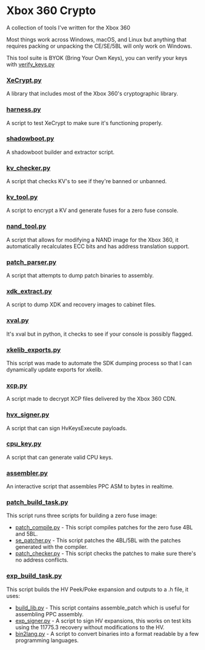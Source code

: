 # Xbox 360 Crypto

A collection of tools I've written for the Xbox 360

Most things work across Windows, macOS, and Linux but anything that requires packing or unpacking the CE/SE/5BL will only work on Windows.

This tool suite is BYOK (Bring Your Own Keys), you can verify your keys with [verify_keys.py](verify_keys.py)

### [XeCrypt.py](XeCrypt.py)
A library that includes most of the Xbox 360's cryptographic library.

### [harness.py](harness.py)
A script to test XeCrypt to make sure it's functioning properly.

### [shadowboot.py](shadowboot.py)
A shadowboot builder and extractor script.

### [kv_checker.py](kv_checker.py)
A script that checks KV's to see if they're banned or unbanned.

### [kv_tool.py](kv_tool.py)
A script to encrypt a KV and generate fuses for a zero fuse console.

### [nand_tool.py](nand_tool.py)
A script that allows for modifying a NAND image for the Xbox 360, it automatically recalculates ECC bits and has address translation support.

### [patch_parser.py](patch_dumper.py)
A script that attempts to dump patch binaries to assembly.

### [xdk_extract.py](xdk_extract.py)
A script to dump XDK and recovery images to cabinet files.

### [xval.py](xval.py)
It's xval but in python, it checks to see if your console is possibly flagged.

### [xkelib_exports.py](xkelib_exports.py)
This script was made to automate the SDK dumping process so that I can dynamically update exports for xkelib.

### [xcp.py](xcp_dumper.py)
A script made to decrypt XCP files delivered by the Xbox 360 CDN.

### [hvx_signer.py](xekeys_signer.py)
A script that can sign HvKeysExecute payloads.

### [cpu_key.py](cpu_key.py)
A script that can generate valid CPU keys.

### [assembler.py](assembler.py)
An interactive script that assembles PPC ASM to bytes in realtime.

### [patch_build_task.py](patch_build_task.py)
This script runs three scripts for building a zero fuse image:
* [patch_compile.py](patch_compile.py) - This script compiles patches for the zero fuse 4BL and 5BL.
* [se_patcher.py](se_patcher.py) - This script patches the 4BL/5BL with the patches generated with the compiler.
* [patch_checker.py](patch_checker.py) - This script checks the patches to make sure there's no address conflicts.

### [exp_build_task.py](exp_build_task.py)
This script builds the HV Peek/Poke expansion and outputs to a .h file, it uses:
* [build_lib.py](build_lib.py) - This script contains assemble_patch which is useful for assembling PPC assembly.
* [exp_signer.py](exp_signer.py) - A script to sign HV expansions, this works on test kits using the 11775.3 recovery without modifications to the HV.
* [bin2lang.py](bin2lang.py) - A script to convert binaries into a format readable by a few programming languages.
